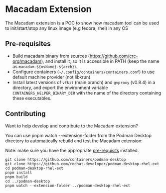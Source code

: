 # Macadam Extension

The Macadam extension is a POC to show how macadam tool can be used to init/start/stop any linux image (e.g fedora, rhel) in any OS

## Pre-requisites

- Build macadam binary from sources (https://github.com/crc-org/macadam), and install it, so it is accessible in PATH (keep the name as `macadam-${osName}-${arch}`).
- Configure containers (`~/.config/containers/containers.conf`) to use default machine provider (not libkrun).
- Install latest versions of `vfkit` (main branch) and `gvproxy` (v0.8.4) in a directory, and export the environment variable `CONTAINERS_HELPER_BINARY_DIR` with the name of the directory containing these executables.


## Contributing

Want to help develop and contribute to the Macadam extension?

You can use pnpm watch --extension-folder from the Podman Desktop directory to automatically rebuild and test the Macadam extension:

Note: make sure you have the appropriate [pre-requisits](https://github.com/podman-desktop/podman-desktop/blob/main/CONTRIBUTING.md#prerequisites-prepare-your-environment) installed.

```
git clone https://github.com/containers/podman-desktop
git clone https://github.com/redhat-developer/podman-desktop-rhel-ext
cd podman-desktop-rhel-ext
pnpm install
pnpm build
cd ../podman-desktop
pnpm watch --extension-folder ../podman-desktop-rhel-ext
```
